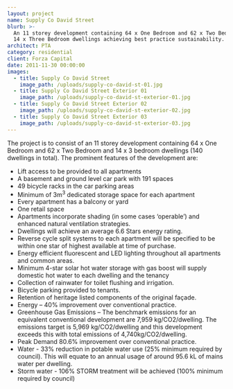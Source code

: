```yaml
---
layout: project
name: Supply Co David Street
blurb: >-
  An 11 storey development containing 64 x One Bedroom and 62 x Two Bedroom and
  14 x Three Bedroom dwellings achieving best practice sustainability.
architect: PTA
category: residential
client: Forza Capital
date: 2011-11-30 00:00:00
images:
  - title: Supply Co David Street
    image_path: /uploads/supply-co-david-st-01.jpg
  - title: Supply Co David Street Exterior 01
    image_path: /uploads/supply-co-david-st-exterior-01.jpg
  - title: Supply Co David Street Exterior 02
    image_path: /uploads/supply-co-david-st-exterior-02.jpg
  - title: Supply Co David Street Exterior 03
    image_path: /uploads/supply-co-david-st-exterior-03.jpg
---
```



The project is to consist of an 11 storey development containing 64 x One Bedroom and 62 x Two Bedroom and 14 x 3 bedroom dwellings (140 dwellings in total). The prominent features of the development are:

* Lift access to be provided to all apartments
* A basement and ground level car park with 191 spaces
* 49 bicycle racks in the car parking areas
* Minimum of 3m<sup>3</sup> dedicated storage space for each apartment
* Every apartment has a balcony or yard
* One retail space
* Apartments incorporate shading (in some cases ‘operable’) and enhanced natural ventilation strategies.
* Dwellings will achieve an average 6.6 Stars energy rating.
* Reverse cycle split systems to each apartment will be specified to be within one star of highest available at time of purchase.
* Energy efficient fluorescent and LED lighting throughout all apartments and common areas.
* Minimum 4-star solar hot water storage with gas boost will supply domestic hot water to each dwelling and the tenancy
* Collection of rainwater for toilet flushing and irrigation.
* Bicycle parking provided to tenants.
* Retention of heritage listed components of the original façade.
* Energy – 40% improvement over conventional practice.
* Greenhouse Gas Emissions – The benchmark emissions for an equivalent conventional development are 7,959 kg/CO2/dwelling. The emissions target is 5,969 kg/CO2/dwelling and this development exceeds this with total emissions of 4,740kg/CO2/dwelling.
* Peak Demand 80.6% improvement over conventional practice.
* Water - 33% reduction in potable water use (25% minimum required by council). This will equate to an annual usage of around 95.6 kL of mains water per dwelling.
* Storm water - 106% STORM treatment will be achieved (100% minimum required by council)